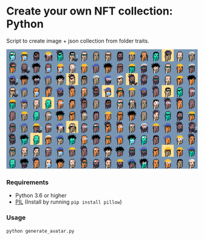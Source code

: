 # Create your own NFT collection: Python

Script to create image + json collection from folder traits.

![avatar_sample](./avatar_sample.png)

### Requirements

* Python 3.6 or higher
* [PIL](https://pillow.readthedocs.io/en/stable/) (Install by running `pip install pillow`)

### Usage

```bash
python generate_avatar.py
```
